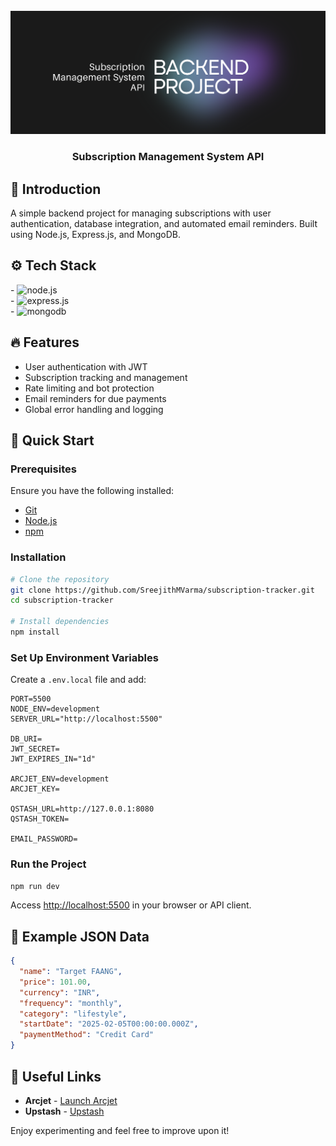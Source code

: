 <div align="center">
  <br />
    <a href="https://github.com/SreejithMVarma/subscription-tracker" target="_blank">
      <img src="./banner.png" alt="Project Banner">
    </a>
  <br />
  <h3 align="center">Subscription Management System API</h3>
</div>

## 📌 Introduction

A simple backend project for managing subscriptions with user authentication, database integration, and automated email reminders. Built using Node.js, Express.js, and MongoDB.

## ⚙️ Tech Stack

  <div>
   -  <img src="https://img.shields.io/badge/node.js-339933?style=for-the-badge&logo=Node.js&logoColor=white" alt="node.js" />
    </div>
    <div>
   - <img src="https://img.shields.io/badge/express.js-000000?style=for-the-badge&logo=express&logoColor=white" alt="express.js" />
    </div>
    <div>
   - <img src="https://img.shields.io/badge/-MongoDB-13aa52?style=for-the-badge&logo=mongodb&logoColor=white" alt="mongodb" />
    </div>

## 🔥 Features

- User authentication with JWT
- Subscription tracking and management
- Rate limiting and bot protection
- Email reminders for due payments
- Global error handling and logging

## 🚀 Quick Start

### Prerequisites

Ensure you have the following installed:

- [Git](https://git-scm.com/)
- [Node.js](https://nodejs.org/en)
- [npm](https://www.npmjs.com/)

### Installation

```bash
# Clone the repository
git clone https://github.com/SreejithMVarma/subscription-tracker.git
cd subscription-tracker

# Install dependencies
npm install
```

### Set Up Environment Variables

Create a `.env.local` file and add:

```env
PORT=5500
NODE_ENV=development
SERVER_URL="http://localhost:5500"

DB_URI=
JWT_SECRET=
JWT_EXPIRES_IN="1d"

ARCJET_ENV=development
ARCJET_KEY=

QSTASH_URL=http://127.0.0.1:8080
QSTASH_TOKEN=

EMAIL_PASSWORD=
```

### Run the Project

```bash
npm run dev
```

Access [http://localhost:5500](http://localhost:5500) in your browser or API client.

## 📝 Example JSON Data

```json
{
  "name": "Target FAANG",
  "price": 101.00,
  "currency": "INR",
  "frequency": "monthly",
  "category": "lifestyle",
  "startDate": "2025-02-05T00:00:00.000Z",
  "paymentMethod": "Credit Card"
}
```

## 📌 Useful Links

- **Arcjet** - [Launch Arcjet](https://arcjet.com/)  
- **Upstash** - [Upstash](https://upstash.com/)  
 

Enjoy experimenting and feel free to improve upon it!

